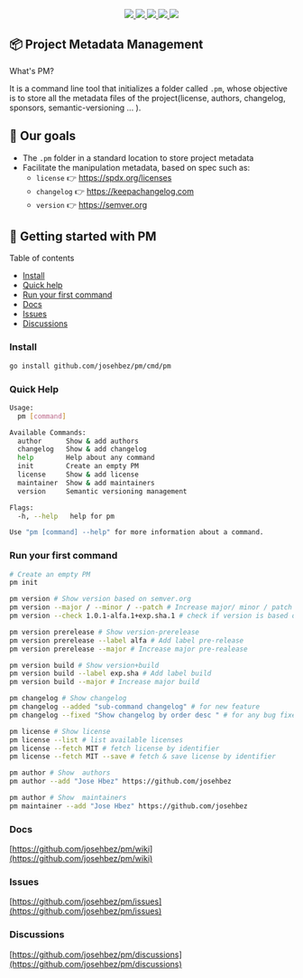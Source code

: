 <p align="center">  
    <a href="#">
        <img src="https://img.shields.io/github/go-mod/go-version/josehbez/pm">
    </a>
    <a href="LICENSE">
        <img src="https://img.shields.io/github/license/josehbez/pm?style=flat-square" />
    </a>
    <a href=".pm/version.yml">
        <img src="https://img.shields.io/badge/dynamic/yaml?color=green&label=version&query=version.*&url=https://raw.githubusercontent.com/josehbez/pm/master/.pm/version.yml">
    </a>
    <a href=".pm/version.yml">
        <img src="https://img.shields.io/badge/dynamic/yaml?color=green&label=prerelease&query=prerelease.*&url=https://raw.githubusercontent.com/josehbez/pm/master/.pm/version.yml"/>
    </a>
    <a href=".pm/version.yml">
        <img src="https://img.shields.io/badge/dynamic/yaml?color=green&label=build&query=build.*&url=https://raw.githubusercontent.com/josehbez/pm/master/.pm/version.yml"/>
    </a>
</p>

## 📦 Project Metadata Management

What's PM?

It is a command line tool that initializes a folder called `.pm`,
whose objective is to store all the metadata files of the project(license, authors, changelog, sponsors, semantic-versioning ... ).
  
## 🎯 Our goals

* The `.pm` folder in a standard location to store project metadata
* Facilitate the manipulation metadata, based on spec such as:
  * `license` 👉 https://spdx.org/licenses
  * `changelog` 👉 https://keepachangelog.com
  * `version` 👉 https://semver.org

## 📒 Getting started with PM

Table of contents

* [Install](#install)
* [Quick help](#quick-help)
* [Run your first command](#run-your-first-command)
* [Docs](#docs)
* [Issues](#issues)
* [Discussions](#discussions)

### Install

```bash
go install github.com/josehbez/pm/cmd/pm
```

### Quick Help
```bash
Usage:
  pm [command]

Available Commands:
  author      Show & add authors
  changelog   Show & add changelog
  help        Help about any command
  init        Create an empty PM
  license     Show & add license
  maintainer  Show & add maintainers
  version     Semantic versioning management

Flags:
  -h, --help   help for pm

Use "pm [command] --help" for more information about a command.
```

### Run your first command

```bash
# Create an empty PM
pm init 

pm version # Show version based on semver.org
pm version --major / --minor / --patch # Increase major/ minor / patch version
pm version --check 1.0.1-alfa.1+exp.sha.1 # check if version is based on semver.org

pm version prerelease # Show version-prerelease
pm version prerelease --label alfa # Add label pre-release
pm version prerelease --major # Increase major pre-realease

pm version build # Show version+build
pm version build --label exp.sha # Add label build
pm version build --major # Increase major build

pm changelog # Show changelog
pm changelog --added "sub-command changelog" # for new feature
pm changelog --fixed "Show changelog by order desc " # for any bug fixes

pm license # Show license
pm license --list # list available licenses
pm license --fetch MIT # fetch license by identifier
pm license --fetch MIT --save # fetch & save license by identifier

pm author # Show  authors
pm author --add "Jose Hbez" https://github.com/josehbez

pm author # Show  maintainers
pm maintainer --add "Jose Hbez" https://github.com/josehbez

```

### Docs

[https://github.com/josehbez/pm/wiki](https://github.com/josehbez/pm/wiki)

### Issues

[https://github.com/josehbez/pm/issues](https://github.com/josehbez/pm/issues)

### Discussions

[https://github.com/josehbez/pm/discussions](https://github.com/josehbez/pm/discussions)